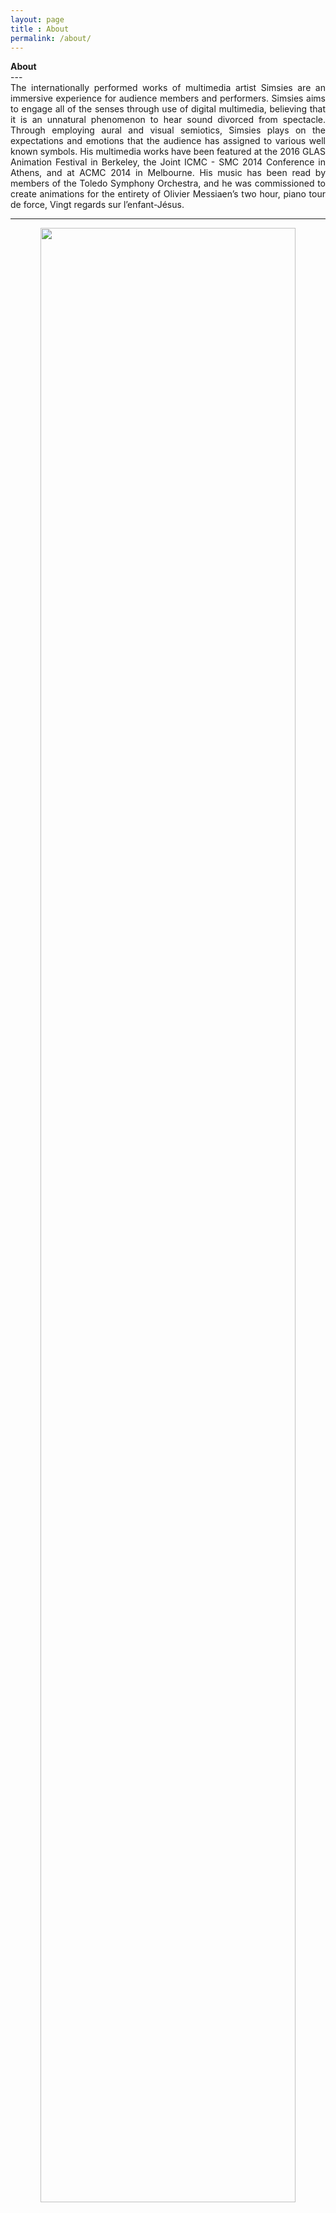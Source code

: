 ```yaml
---
layout: page
title : About
permalink: /about/
---
```


<div class="manual-post">
  <div class="manual manual-title">
  <strong>About</strong>
  </div>
</div>
---
<div align="justify">
The internationally performed works of multimedia artist Simsies are an immersive experience for audience members and performers. Simsies aims to engage all of the senses through use of digital multimedia, believing that it is an unnatural phenomenon to hear sound divorced from spectacle. Through employing aural and visual semiotics, Simsies plays on the expectations and emotions that the audience has assigned to various well known symbols. His multimedia works have been featured at the 2016 GLAS Animation Festival in Berkeley, the Joint ICMC - SMC 2014 Conference in Athens, and at ACMC 2014 in Melbourne. His music has been read by members of the Toledo Symphony Orchestra, and he was commissioned to create animations for the entirety of Olivier Messiaen’s two hour, piano tour de force, Vingt regards sur l’enfant-Jésus.

---

</div>

<center><img src="http://simsi.es/img/selfieFramed.jpg" width = "90%" alt="" /></center>
